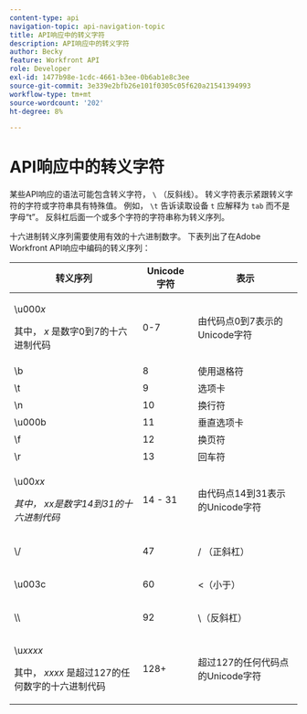 ```yaml
---
content-type: api
navigation-topic: api-navigation-topic
title: API响应中的转义字符
description: API响应中的转义字符
author: Becky
feature: Workfront API
role: Developer
exl-id: 1477b98e-1cdc-4661-b3ee-0b6ab1e8c3ee
source-git-commit: 3e339e2bfb26e101f0305c05f620a21541394993
workflow-type: tm+mt
source-wordcount: '202'
ht-degree: 8%

---
```


# API响应中的转义字符

某些API响应的语法可能包含转义字符， `\` （反斜线）。 转义字符表示紧跟转义字符的字符或字符串具有特殊值。 例如， `\t` 告诉读取设备 `t` 应解释为 `tab` 而不是字母“t”。 反斜杠后面一个或多个字符的字符串称为转义序列。

十六进制转义序列需要使用有效的十六进制数字。 下表列出了在Adobe Workfront API响应中编码的转义序列：

<table style="table-layout:auto"> 
 <col> 
 <col> 
 <col> 
 <thead> 
  <tr> 
   <th><strong>转义序列</strong> </th> 
   <th><strong>Unicode字符</strong> </th> 
   <th><strong>表示</strong> </th> 
  </tr> 
 </thead> 
 <tbody> 
  <tr> 
   <td> <p>\u000<em>x</em></p> <p>其中， <em>x</em> 是数字0到7的十六进制代码</p> </td> 
   <td>0-7</td> 
   <td>由代码点0到7表示的Unicode字符</td> 
  </tr> 
  <tr> 
   <td>\b</td> 
   <td>8</td> 
   <td>使用退格符</td> 
  </tr> 
  <tr> 
   <td>\t</td> 
   <td>9</td> 
   <td>选项卡</td> 
  </tr> 
  <tr> 
   <td>\n</td> 
   <td>10</td> 
   <td>换行符</td> 
  </tr> 
  <tr> 
   <td>\u000b</td> 
   <td>11</td> 
   <td>垂直选项卡</td> 
  </tr> 
  <tr> 
   <td>\f</td> 
   <td>12</td> 
   <td>换页符</td> 
  </tr> 
  <tr> 
   <td>\r</td> 
   <td>13</td> 
   <td>回车符</td> 
  </tr> 
  <tr> 
   <td> <p>\u00<em>xx</em></p> <p><em>其中， xx是数字14到31的十六进制代码</em> </p> </td> 
   <td>14 - 31</td> 
   <td>由代码点14到31表示的Unicode字符</td> 
  </tr> 
  <tr> 
   <td> <p>\/</p> </td> 
   <td>47</td> 
   <td>/ （正斜杠）</td> 
  </tr> 
  <tr> 
   <td> <p>\u003c</p> </td> 
   <td>60</td> 
   <td>&lt;（小于）</td> 
  </tr> 
  <tr> 
   <td> <p>\\</p> </td> 
   <td>92</td> 
   <td>\（反斜杠）</td> 
  </tr> 
  <tr> 
   <td> <p>\u<em>xxxx</em></p> <p>其中， <em>xxxx</em> 是超过127的任何数字的十六进制代码</p> </td> 
   <td>128+</td> 
   <td>超过127的任何代码点的Unicode字符</td> 
  </tr> 
 </tbody> 
</table>
